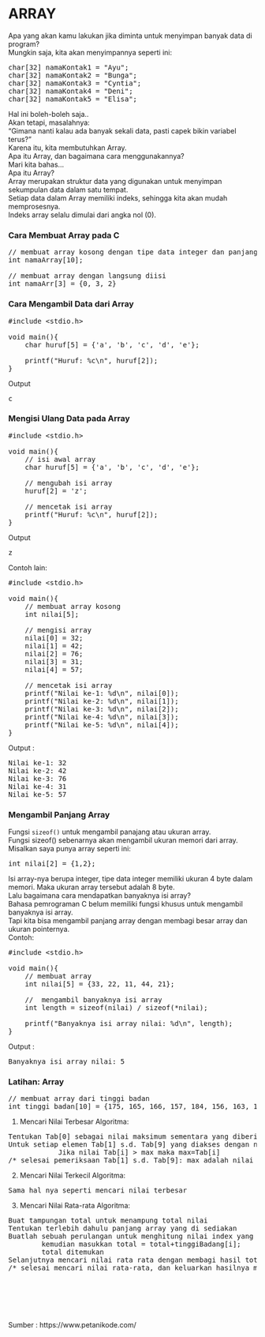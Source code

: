 # ARRAY

Apa yang akan kamu lakukan jika diminta untuk menyimpan banyak data di program?<br>
Mungkin saja, kita akan menyimpannya seperti ini:<br>

<pre>
char[32] namaKontak1 = "Ayu";
char[32] namaKontak2 = "Bunga";
char[32] namaKontak3 = "Cyntia";
char[32] namaKontak4 = "Deni";
char[32] namaKontak5 = "Elisa";
</pre>

Hal ini boleh-boleh saja..<br>
Akan tetapi, masalahnya:<br>
“Gimana nanti kalau ada banyak sekali data, pasti capek bikin variabel terus?”<br>
Karena itu, kita membutuhkan Array.<br>
Apa itu Array, dan bagaimana cara menggunakannya?<br>
Mari kita bahas…<br>
Apa itu Array?<br>
Array merupakan struktur data yang digunakan untuk menyimpan sekumpulan data dalam satu tempat.<br>
Setiap data dalam Array memiliki indeks, sehingga kita akan mudah memprosesnya.<br>
Indeks array selalu dimulai dari angka nol (0).<br>

### Cara Membuat Array pada C

<pre>
// membuat array kosong dengan tipe data integer dan panjang 10
int namaArray[10];

// membuat array dengan langsung diisi
int namaArr[3] = {0, 3, 2}
</pre>

### Cara Mengambil Data dari Array

<pre>
#include &lt;stdio.h&gt;

void main(){
    char huruf[5] = {'a', 'b', 'c', 'd', 'e'};

    printf("Huruf: %c\n", huruf[2]);
}
</pre>

Output

<pre>
c
</pre>

### Mengisi Ulang Data pada Array

<pre>
#include &lt;stdio.h&gt;

void main(){
    // isi awal array
    char huruf[5] = {'a', 'b', 'c', 'd', 'e'};

    // mengubah isi array
    huruf[2] = 'z';

    // mencetak isi array
    printf("Huruf: %c\n", huruf[2]);
}
</pre>

Output

<pre>
z
</pre>

Contoh lain: <br>

<pre>
#include &lt;stdio.h&gt;

void main(){
    // membuat array kosong
    int nilai[5];

    // mengisi array
    nilai[0] = 32;
    nilai[1] = 42;
    nilai[2] = 76;
    nilai[3] = 31;
    nilai[4] = 57;

    // mencetak isi array
    printf("Nilai ke-1: %d\n", nilai[0]);
    printf("Nilai ke-2: %d\n", nilai[1]);
    printf("Nilai ke-3: %d\n", nilai[2]);
    printf("Nilai ke-4: %d\n", nilai[3]);
    printf("Nilai ke-5: %d\n", nilai[4]);
}
</pre>

Output :<br>

<pre>
Nilai ke-1: 32
Nilai ke-2: 42
Nilai ke-3: 76
Nilai ke-4: 31
Nilai ke-5: 57
</pre>

### Mengambil Panjang Array

Fungsi <code>sizeof()</code> untuk mengambil panajang atau ukuran array.<br>
Fungsi sizeof() sebenarnya akan mengambil ukuran memori dari array.<br>
Misalkan saya punya array seperti ini:<br>

<pre>
int nilai[2] = {1,2};
</pre>

Isi array-nya berupa integer, tipe data integer memiliki ukuran 4 byte dalam memori. Maka ukuran array tersebut adalah 8 byte.<br>
Lalu bagaimana cara mendapatkan banyaknya isi array?<br>
Bahasa pemrograman C belum memiliki fungsi khusus untuk mengambil banyaknya isi array.<br>
Tapi kita bisa mengambil panjang array dengan membagi besar array dan ukuran pointernya.<br>
Contoh:

<pre>
#include &lt;stdio.h&gt;

void main(){
    // membuat array
    int nilai[5] = {33, 22, 11, 44, 21};

    //  mengambil banyaknya isi array
    int length = sizeof(nilai) / sizeof(*nilai);

    printf("Banyaknya isi array nilai: %d\n", length);
}
</pre>

Output :

<pre>
Banyaknya isi array nilai: 5
</pre>

### Latihan: Array

<pre>
// membuat array dari tinggi badan
int tinggi_badan[10] = {175, 165, 166, 157, 184, 156, 163, 176, 171, 169};
</pre>

1. Mencari Nilai Terbesar
Algoritma:
<pre>
Tentukan Tab[0] sebagai nilai maksimum sementara yang diberi nama max !
Untuk setiap elemen Tab[1] s.d. Tab[9] yang diakses dengan nama Tab[i]
            Jika nilai Tab[i] > max maka max=Tab[i]
/* selesai pemeriksaan Tab[1] s.d. Tab[9]: max adalah nilai paling besar */
</pre>
2. Mencari Nilai Terkecil
Algoritma:
<pre>
Sama hal nya seperti mencari nilai terbesar
</pre>
3. Mencari Nilai Rata-rata
Algoritma:
<pre>
Buat tampungan total untuk menampung total nilai
Tentukan terlebih dahulu panjang array yang di sediakan
Buatlah sebuah perulangan untuk menghitung nilai index yang ada di array tersebut
        kemudian masukkan total = total+tinggiBadang[i];
        total ditemukan
Selanjutnya mencari nilai rata rata dengan membagi hasil total yang di dapat dengan panjang array yang sudah di tentukan awal
/* selesai mencari nilai rata-rata, dan keluarkan hasilnya menggunakna fungsi printf  */
</pre>

<br>
<br>
<br>
<br>
<br>
Sumber : https://www.petanikode.com/
